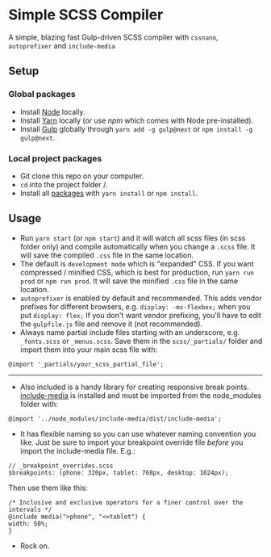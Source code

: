# Simple SCSS Compiler
A simple, blazing fast Gulp-driven SCSS compiler with `cssnano`, `autoprefixer` and `include-media`

## Setup
### Global packages
- Install [Node](https://nodejs.org/) locally.
- Install [Yarn](https://yarnpkg.com/) locally (or use *npm* which comes with Node pre-installed).
- Install [Gulp](https://gulpjs.com/) globally through `yarn add -g gulp@next` or `npm install -g gulp@next`.

### Local project packages
- Git clone this repo on your computer.
- `cd` into the project folder /.
- Install all [packages](./package.json) with `yarn install` or `npm install`.

## Usage

- Run `yarn start` (or `npm start`) and it will watch all scss files (in scss folder only) and compile automatically when you change a `.scss` file. It will save the compiled `.css` file in the same location.
- The default is `development mode` which is "expanded" CSS. If you want compressed / minified CSS, which is best for production, run `yarn run prod` or `npm run prod`. It will save the minified `.css` file in the same location.
- `autoprefixer` is enabled by default and recommended. This adds vendor prefixes for different browsers, e.g. `display: -ms-flexbox;` when you  put `display: flex;` If you don't want vendor prefixing, you'll have to edit the `gulpfile.js` file and remove it (not recommended).
- Always name partial include files starting with an underscore, e.g. `_fonts.scss` or `_menus.scss`. Save them in the `scss/_partials/` folder and import them into your main scss file with:

`@import '_partials/your_scss_partial_file';`

---

- Also included is a handy library for creating responsive break points. [include-media](https://eduardoboucas.github.io/include-media/#features) is installed and must be imported from the node_modules folder with:

`@import '../node_modules/include-media/dist/include-media';`

- It has flexible naming so you can use whatever naming convention you like. Just be sure to import your breakpoint override file *before* you import the include-media file. E.g.:

```
// _breakpoint_overrides.scss 
$breakpoints: (phone: 320px, tablet: 768px, desktop: 1024px);
```

Then use them like this: 
```
/* Inclusive and exclusive operators for a finer control over the intervals */
@include media(">phone", "<=tablet") {
width: 50%;
}
```

- Rock on.
